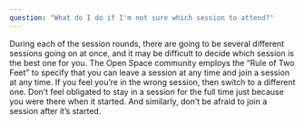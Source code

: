 ```yaml
---
question: "What do I do if I'm not sure which session to attend?"
---
```


During each of the session rounds, there are going to be several different sessions going on at once, and it may be 
difficult to decide which session is the best one for you. The Open Space community employs the “Rule of Two Feet” to 
specify that you can leave a session at any time and join a session at any time. If you feel you’re in the wrong 
session, then switch to a different one. Don’t feel obligated to stay in a session for the full time just because you 
were there when it started. And similarly, don’t be afraid to join a session after it’s started.
